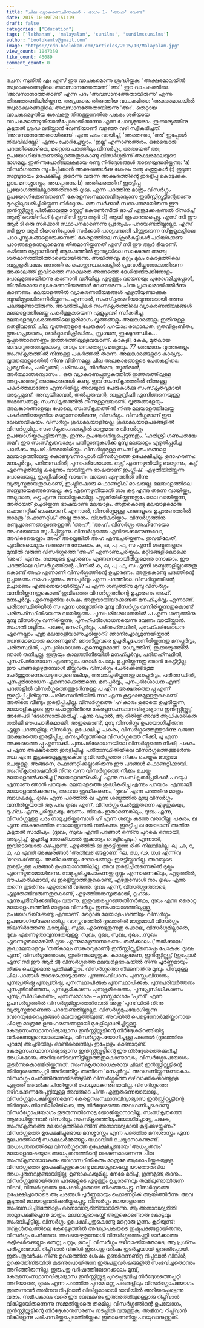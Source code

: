 ```yaml
---
title: "ചില വ്യാകരണചിന്തകള്‍ - ഭാഗം 1- 'അഹ' വേണ്ട"
date: 2015-10-09T20:51:19
draft: false
categories: ["Education"]
tags: ['lekhanam', 'malayalam', 'sunilms', 'sunilmssunilms']
author: "boolokamtv@gmail.com"
image: "https://cdn.boolokam.com/articles/2015/10/Malayalam.jpg"
view_count: 1047350
like_count: 46089
comment_count: 0
---
```


രചന: സുനില്‍ എം എസ് ഈ വാചകമൊന്നു ശ്രദ്ധിയ്ക്കുക: 'അക്ഷരമാലയില്‍ സ്വരാക്ഷരങ്ങളിലെ അവസാനത്തേതാണ് 'അഃ'' ഈ വാചകത്തിലെ 'അവസാനത്തേതാണ്' എന്ന പദം 'അവസാനത്തേതായിരുന്നു' എന്നു തിരുത്തേണ്ടിയിരിയ്ക്കുന്നു. അപ്രകാരം തിരുത്തിയ വാചകമിതാ: 'അക്ഷരമാലയില്‍ സ്വരാക്ഷരങ്ങളിലെ അവസാനത്തേതായിരുന്നു 'അഃ''. തെറ്റായ വാചകമെഴുതിയ ശേഷമതു തിരുത്തുന്നതിനു പകരം ശരിയായ വാചകമങ്ങെഴുതിയാല്‍പ്പോരായിരുന്നോ എന്ന ചോദ്യമുയരാം. ഇക്കാര്യത്തിനു കൂടുതല്‍ ശ്രദ്ധ ലഭിയ്ക്കാന്‍ വേണ്ടിയാണീ വളഞ്ഞ വഴി സ്വീകരിച്ചത്. 'അവസാനത്തേതായിരുന്നു' എന്ന പദം വായിച്ച്, 'അതെന്താ, 'അഃ' ഇപ്പോള്‍ നിലവിലില്ലേ?' എന്നും ചോദിച്ചേയ്ക്കാം. 'ഇല്ല' എന്നാണുത്തരം. ഒരേയൊരു പദത്തിലൊഴികെ, മറ്റൊരു പദത്തിലും വിസര്‍ഗ്ഗം, അതായത് അഃ, ഉപയോഗിയ്‌ക്കേണ്ടതില്ലാത്തതുകൊണ്ടു വിസര്‍ഗ്ഗമിന്ന് അക്ഷരമാലയുടെ ഭാഗമല്ല. ഇതിന്നുപോദ്ബലകമായ രണ്ടു നിര്‍ദ്ദേശങ്ങള്‍ താഴെയുദ്ധരിയ്ക്കുന്നു: 'a) വിസര്‍ഗത്തെ സൂചിപ്പിക്കാന്‍ അക്ഷരങ്ങള്‍ക്കു ശേഷം രണ്ടു കുത്തുകള്‍ (:) ഇടുന്ന സമ്പ്രദായം ഉപേക്ഷിച്ചു. തുടര്‍ന്നു വരുന്ന അക്ഷരത്തിന്റെ ഇരട്ടിപ്പു കൊടുക്കുക. ഉദാ. മനശ്ശാസ്ത്രം, അധപ്പതനം b) അതിഖരത്തിന് ഇരട്ടിപ്പു പ്രയോഗത്തിലില്ലാത്തതിനാല്‍ ദുഃഖം എന്ന പദത്തിനു മാത്രം വിസര്‍ഗ്ഗം ഉപയോഗിക്കേണ്ടതാണ്.' കേരളസംസ്ഥാനവിദ്യാഭ്യാസ ഇന്‍സ്റ്റിറ്റ്യൂട്ടിന്റേതാണു മുകളിലുദ്ധരിച്ചിരിയ്ക്കുന്ന നിര്‍ദ്ദേശം. ഒരു സര്‍ക്കാര്‍ സ്ഥാപനമായിരുന്ന ഈ ഇന്‍സ്റ്റിറ്റ്യൂട്ടു പില്‍ക്കാലത്തു സ്റ്റേറ്റ് കൌണ്‍സില്‍ ഓഫ് എജൂക്കേഷണല്‍ റിസര്‍ച്ച് ആന്റ് ട്രെയിനിംഗ് (എസ് സി ഈ ആര്‍ ടി) ആയി രൂപാന്തരപ്പെട്ടു. എസ് സി ഈ ആര്‍ ടി ഒരു സര്‍ക്കാര്‍ സ്ഥാപനമാണെന്നു പ്രത്യേകം പറയേണ്ടതില്ലല്ലോ. എസ് സി ഈ ആര്‍ ടിയാണിപ്പോള്‍ സര്‍ക്കാര്‍ പാഠ്യപദ്ധതി പിന്തുടരുന്ന സ്‌കൂളുകളിലെ പാഠപുസ്തകങ്ങളൊരുക്കുന്നത്. കേരളത്തിലെ സ്‌കൂള്‍കുട്ടികള്‍ പഠിയ്‌ക്കേണ്ട പാഠങ്ങളെന്തെല്ലാമെന്നു തീരുമാനിയ്ക്കുന്നത് എസ് സി ഈ ആര്‍ ടിയാണ്. കഴിഞ്ഞ നൂറ്റാണ്ടിന്റെ ആരംഭത്തില്‍ ഇന്ത്യയിലെ സാക്ഷരത അഞ്ചു ശതമാനത്തില്‍ത്താഴെയായിരുന്നു. അയിത്തവും മറ്റും മൂലം കേരളത്തിലെ ബഹുഭൂരിപക്ഷം ജനത്തിനും പൊതുസ്ഥലങ്ങളില്‍ പ്രവേശിയ്ക്കാനാകാതിരുന്ന അക്കാലത്ത് ഇവിടത്തെ സാക്ഷരത അന്നത്തെ ദേശീയനിരക്കിനോളം പോലുമുണ്ടായിരുന്നു കാണാന്‍ വഴിയില്ല. എഴുത്തും വായനയും പുരോഗമിച്ചപ്പോള്‍, നിശ്ചിതമായ വ്യാകരണനിയമങ്ങള്‍ വേണമെന്ന ചിന്ത പ്രബലമായിത്തീര്‍ന്നു കാണണം. മലയാളത്തില്‍ വ്യാകരണനിയമങ്ങള്‍ എഴുതിയുണ്ടാക്കുക ബുദ്ധിമുട്ടായിരുന്നിരിയ്ക്കണം. എന്നാല്‍, സംസ്‌കൃതമറിയാവുന്നവരായി അന്നു പലരുമുണ്ടായിരുന്നു. അവരില്‍ച്ചിലര്‍ സംസ്‌കൃതത്തിലെ വ്യാകരണനിയമങ്ങള്‍ മലയാളത്തിലേയ്ക്കു പകര്‍ത്തുകയെന്ന എളുപ്പവഴി സ്വീകരിച്ചു. മലയാളവ്യാകരണത്തിലെ ഭൂരിഭാഗം വൃത്തങ്ങളും അലങ്കാരങ്ങളും ഇതിനുള്ള തെളിവാണ്. ചില വൃത്തങ്ങളുടെ പേരുകള്‍ പറയാം: രഥോദ്ധത, ദ്രുതവിളംബിതം, ഭുജംഗപ്രയാതം, ശാര്‍ദ്ദൂലവിക്രീഡിതം, സ്രഗ്ദ്ധത, ഇക്ഷുദണ്ഡിക... മുപ്പത്തൊന്നെണ്ണം ഇത്തരത്തിലുള്ളവയാണ്. കാകളി, കേക, മുതലായ ഭാഷാവൃത്തങ്ങളാകട്ടെ, വെറും ഒമ്പതെണ്ണം മാത്രവും. 77 ശതമാനം വൃത്തങ്ങളും സംസ്‌കൃതത്തില്‍ നിന്നുള്ള പകര്‍ത്തല്‍ തന്നെ. അലങ്കാരങ്ങളുടെ കാര്യവും വൃത്തങ്ങളുടേതില്‍ നിന്നു വിഭിന്നമല്ല. ചില അലങ്കാരങ്ങളുടെ പേരുകളിതാ: പ്രത്യനീകം, പരിവൃത്തി, പരിസംഖ്യ, നിദര്‍ശന, സ്മൃതിമാന്‍, അര്‍ത്ഥാന്തരന്യാസം... ഒരു വ്യാകരണപ്പുസ്തകത്തില്‍ ഇത്തരത്തിലുള്ള അറുപത്തെട്ട് അലങ്കാരങ്ങള്‍ കണ്ടു. ഇവ സംസ്‌കൃതത്തില്‍ നിന്നുള്ള പകര്‍ത്തലാണോ എന്നറിയില്ല; അവയുടെ പേരുകള്‍ക്കു സംസ്‌കൃതവുമായി അടുപ്പമുണ്ട്. അവ്യയീഭാവന്‍, തല്‍പ്പുരുഷന്‍, ബഹുവ്രീഹി എന്നിങ്ങനെയുള്ള സമാസങ്ങളും സംസ്‌കൃതത്തില്‍ നിന്നുള്ളവയാണ്. വൃത്തങ്ങളേയും അലങ്കാരങ്ങളേയും പോലെ, സംസ്‌കൃതത്തില്‍ നിന്നു മലയാളത്തിലേയ്ക്കു പകര്‍ത്തിയെഴുതിയ മറ്റൊന്നായിരുന്നു, വിസര്‍ഗ്ഗം. വിസര്‍ഗ്ഗമാണ് ഈ ലേഖനവിഷയം. വിസര്‍ഗ്ഗം ശുദ്ധമലയാളിയല്ല. ശുദ്ധമലയാളപദങ്ങളില്‍ വിസര്‍ഗ്ഗമില്ല. സംസ്‌കൃതപദങ്ങളില്‍ മാത്രമാണു വിസര്‍ഗ്ഗം ഉപയോഗിയ്ക്കപ്പെട്ടിരുന്നതും ഇന്നും ഉപയോഗിയ്ക്കപ്പെടുന്നതും. 'ഹരിശ്രീ ഗണപതയേ നമഃ': ഈ സംസ്‌കൃതവാക്യം പതിറ്റാണ്ടുകള്‍ക്കു മുമ്പു മലയാളം എഴുതിപ്പഠിച്ച പലര്‍ക്കും സുപരിചിതമായിരിയ്ക്കും. വിസര്‍ഗ്ഗമുള്ള സംസ്‌കൃതപദങ്ങളെ മലയാളത്തിലേയ്ക്കു കൊണ്ടുവന്നപ്പോള്‍ വിസര്‍ഗ്ഗത്തെ ഉപേക്ഷിച്ചില്ല. ഉദാഹരണം: മനഃപൂര്‍വ്വം, പരിതഃസ്ഥിതി, പുനഃപരിശോധന. ബുട്ട് എന്നെഴുതിയിട്ടു ബട്ടെന്നും, കുട്ട് എന്നെഴുതിയിട്ടു കട്ടെന്നും വായിയ്ക്കുന്ന ഭാഷയാണ് ഇംഗ്ലീഷ്. എഴുതിയിരിയ്ക്കുന്ന പോലെയല്ല, ഇംഗ്ലീഷിന്റെ വായന. വായന എഴുത്തില്‍ നിന്നു വ്യത്യസ്തമായതുകൊണ്ട്, ഇംഗ്ലീഷൊരു ഫൊണറ്റിക് ഭാഷയല്ല. മലയാളത്തിലെ സമ്പ്രദായമങ്ങനെയല്ല: കുട്ട എന്നെഴുതിയാല്‍ നാം കുട്ട എന്നു തന്നെ വായിയ്ക്കും, അല്ലാതെ, കട്ട എന്നു വായിയ്ക്കുകയില്ല. എഴുതിയിരിയ്ക്കുന്നതുപോലെ വായിയ്ക്കുന്ന, അതായത് ഉച്ചരിയ്ക്കുന്ന ഭാഷയാണു മലയാളം. അതുകൊണ്ടു മലയാളമൊരു ഫൊണറ്റിക് ഭാഷയാണ്. എന്നാല്‍, വിസര്‍ഗ്ഗമുള്ള പദങ്ങളുടെ ഉച്ചാരണത്തില്‍ നാമത്ര 'ഫൊണറ്റിക്' അല്ല താനും. വിശദീകരിയ്ക്കാം. വിസര്‍ഗ്ഗത്തിനു രണ്ടുച്ചാരണങ്ങളാണുള്ളത്: 'അഹ്', 'അഹ'. വിസര്‍ഗ്ഗം അഹിനേയോ അഹയേയോ സൂചിപ്പിയ്ക്കുന്നു. വിസര്‍ഗ്ഗത്തെ എവിടെക്കാണുന്നുവോ, അവിടെയെല്ലാം അഹ് അല്ലെങ്കില്‍ അഹ എന്നുച്ചരിയ്ക്കണം. ഇവയിലേത്, എവിടെയെല്ലാം വരുമെന്നു നോക്കാം. ക, ഖ, പ, ഫ, സ എന്നീ ശബ്ദങ്ങളുടെ മുമ്പില്‍ വരുന്ന വിസര്‍ഗ്ഗത്തെ 'അഹ്' എന്നാണുച്ചരിയ്ക്കുക. മറ്റിടങ്ങളിലൊക്കെ 'അഹ' എന്നും. നമഃയുടെ ഉച്ചാരണം എങ്ങനെയായിരിയ്ക്കുമെന്നു നോക്കാം. ഈ പദത്തിലെ വിസര്‍ഗ്ഗത്തിന്റെ പിന്നില്‍ ക, ഖ, പ, ഫ, സ എന്നീ ശബ്ദങ്ങളില്ലാത്തതു കൊണ്ട് അഹ എന്നാണീ വിസര്‍ഗ്ഗത്തിന്റെ ഉച്ചാരണം. അതുകൊണ്ടു പദത്തിന്റെ ഉച്ചാരണം നമഹ എന്നും. മനഃപൂര്‍വ്വം എന്ന പദത്തിലെ വിസര്‍ഗ്ഗത്തിന്റെ ഉച്ചാരണം എങ്ങനെയായിരിയ്ക്കും? പ എന്ന ശബ്ദത്തിനു മുമ്പു വിസര്‍ഗ്ഗം വന്നിരിയ്ക്കുന്നതുകൊണ്ട് ഇവിടത്തെ വിസര്‍ഗ്ഗത്തിന്റെ ഉച്ചാരണം അഹ്. മനഃപൂര്‍വ്വം എന്നെഴുതിയ ശേഷം അതുവായിയ്‌ക്കേണ്ടത് മനഹ്പൂര്‍വ്വം എന്നാണ്. പരിതഃസ്ഥിതിയില്‍ സ എന്ന ശബ്ദത്തിനു മുമ്പു വിസര്‍ഗ്ഗം വന്നിരിയ്ക്കുന്നതുകൊണ്ട് പരിതഹ്സ്ഥിതിയെന്നു വായിയ്ക്കണം. പുനഃപരിശോധനയില്‍ പ എന്ന ശബ്ദത്തിനു മുമ്പു വിസര്‍ഗ്ഗം വന്നിരിയ്ക്കുന്നു, പുനഹ്പരിശോധനയെന്നു വേണം വായിയ്ക്കാന്‍. സംഗതി ലളിതം. പക്ഷേ, മനഹ്പൂര്‍വ്വം, പരിതഹ്സ്ഥിതി, പുനഹ്പരിശോധന എന്നെല്ലാം ഏതു മലയാളിയാണുച്ചരിയ്ക്കാറ്? ഞാനീച്ചോദ്യമുന്നയിയ്ക്കാന്‍ സ്വന്തമായൊരു കാരണമുണ്ട്: ഞാനിതുവരെ ഉച്ചരിച്ചുപോന്നിരിയ്ക്കുന്നതു മനപ്പൂര്‍വ്വം, പരിതസ്ഥിതി, പുനപ്പരിശോധന എന്നെല്ലാമാണ്. ഭാഗ്യത്തിന്, ഇക്കാര്യത്തില്‍ ഞാന്‍ തനിച്ചല്ല. ഇത്രയും കാലത്തിനിടയില്‍ മനഹ്പൂര്‍വ്വം, പരിതഹ്സ്ഥിതി, പുനഹ്പരിശോധന എന്നെല്ലാം ഒരാള്‍ പോലും ഉച്ചരിയ്ക്കുന്നതു ഞാന്‍ കേട്ടിട്ടില്ല. ഈ പദങ്ങളെഴുതുമ്പോള്‍ മിയ്ക്കവരും വിസര്‍ഗ്ഗം ചേര്‍ക്കേണ്ടിടത്തു ചേര്‍ത്തുതന്നെയെഴുതാറുണ്ടെങ്കിലും, അവരുച്ചരിയ്ക്കുന്നതു മനപ്പൂര്‍വ്വം, പരിതസ്ഥിതി, പുനപ്പരിശോധന എന്നൊക്കെത്തന്നെ. മനപ്പൂര്‍വ്വം, പുനപ്പരിശോധന എന്നീ പദങ്ങളില്‍ വിസര്‍ഗ്ഗത്തെത്തുടര്‍ന്നുള്ള പ എന്ന അക്ഷരത്തെ പ്പ എന്ന് ഇരട്ടിപ്പിച്ചിരിയ്ക്കുന്നു. പരിതസ്ഥിതിയില്‍ സ്ഥ എന്ന കൂട്ടക്ഷരമുള്ളതുകൊണ്ട് അതിനെ വീണ്ടും ഇരട്ടിപ്പിച്ചില്ല. വിസര്‍ഗ്ഗത്തെ 'ഹ'കാരം കൂടാതെ ഉച്ചരിയ്ക്കുന്ന, മലയാളികളുടെ ഈ പൊതുരീതിയെ കേരളസംസ്ഥാനവിദ്യാഭ്യാസ ഇന്‍സ്റ്റിറ്റ്യൂട്ട് അതേപടി 'ദേശസാല്‍ക്കരിച്ചു'. എന്നു വച്ചാല്‍, ആ രീതിയ്ക്ക് അവര്‍ ആധികാരികത നല്‍കി ഔപചാരികമാക്കി. അതുകൊണ്ട്, മുമ്പു വിസര്‍ഗ്ഗം ഉപയോഗിച്ചിരുന്ന എല്ലാ പദങ്ങളിലും വിസര്‍ഗ്ഗം ഉപേക്ഷിച്ചു; പകരം, വിസര്‍ഗ്ഗത്തെത്തുടര്‍ന്നു വരുന്ന അക്ഷരത്തെ ഇരട്ടിപ്പിച്ചു. മനഃപൂര്‍വ്വത്തിലെ വിസര്‍ഗ്ഗത്തെ നീക്കി, പൂ എന്ന അക്ഷരത്തെ പ്പൂ എന്നാക്കി. പുനഃപരിശോധനയിലെ വിസര്‍ഗ്ഗത്തെ നീക്കി, പകരം പ എന്ന അക്ഷരത്തെ ഇരട്ടിപ്പിച്ചു. പരിതഃസ്ഥിതിയിലെ വിസര്‍ഗ്ഗത്തെത്തുടര്‍ന്നു സ്ഥ എന്ന കൂട്ടക്ഷരമുള്ളതുകൊണ്ടു വിസര്‍ഗ്ഗത്തെ നീക്കം ചെയ്യുക മാത്രമേ ചെയ്തുള്ളൂ. അങ്ങനെ, ഫൊണറ്റിക്കല്ലാതിരുന്ന ഈ പദങ്ങള്‍ ഫൊണറ്റിക്കായി. സംസ്‌കൃതഭാഷയില്‍ നിന്നു വന്ന വിസര്‍ഗ്ഗത്തെ നീക്കം ചെയ്തു മലയാളവല്‍ക്കരിച്ചു ('മലയാളവത്കരിച്ചു' എന്നു സംസ്‌കൃതപ്രേമികള്‍ പറയും) എന്നാണു ഞാന്‍ പറയുക. മലയാളത്തെ ശുദ്ധീകരിച്ചു എന്നും പറയാം. എന്നാലീ മലയാളവല്‍ക്കരണം, അഥവാ ശുദ്ധീകരണം, 'ദുഃഖം' എന്ന പദത്തിനു മാത്രം ബാധകമല്ല. ദുഃഖം എന്ന പദത്തില്‍ ഖ എന്ന ശബ്ദത്തിനു മുമ്പു വിസര്‍ഗ്ഗം വന്നിരിയ്ക്കയാല്‍ ആ പദം ദുഃഖം എന്ന്, വിസര്‍ഗ്ഗം ചേര്‍ത്തുതന്നെ എഴുതുകയും, ദുഹ്ഖം എന്നുച്ചരിയ്ക്കുകയും വേണം. നിയമം ഇതാണെങ്കിലും, ദുഃഖം എന്ന, വിസര്‍ഗ്ഗമുള്ള പദം നാമുച്ചരിയ്ക്കുമ്പോള്‍ ഹ് എന്ന ശബ്ദം കടന്നു വരാറില്ല. പകരം, ഖ എന്ന അക്ഷരത്തിനു നാമൊരൂന്നല്‍ നല്‍കുന്നു. ഇരട്ടിച്ച ഖ യോടാണ് അതിനു കൂടുതല്‍ സാമീപ്യം. (ദുഃഖം, സുഖം എന്നീ പദങ്ങള്‍ ഒന്നിനു പുറകെ ഒന്നായി, അടുപ്പിച്ച്, ഉച്ചരിച്ചു നോക്കിയാല്‍ ഇക്കാര്യം വെളിപ്പെടും.) എന്നാല്‍, ഇവിടെയൊരു കുഴപ്പമുണ്ട്. എഴുത്തില്‍ ഖ ഇരട്ടിയ്ക്കുന്ന രീതി നിലവിലില്ല. ഖ, ഛ, ഠ, ഥ, ഫ എന്നീ അക്ഷരങ്ങള്‍ 'അതിഖര'ങ്ങളാണ്. ഘ, ഝ, ഢ, ധ,ഭ എന്നിവ 'ഘോഷ'ങ്ങളും. അതിഖരങ്ങളും ഘോഷങ്ങളും ഇരട്ടിയ്ക്കാറില്ല. അവയുടെ ഇരട്ടിപ്പുള്ള പദങ്ങള്‍ ഉപയോഗത്തിലില്ല. അവ ഇരട്ടിച്ചിരുന്നെങ്കില്‍ ദുഖ്ഖം എന്നെഴുതാമായിരുന്നു. നാമുച്ചരിച്ചുപോകുന്നതു ദുഖ്ഖം എന്നാണെങ്കിലും, എഴുത്തില്‍, ഔപചാരികമായി, ഖ ഇരട്ടിയ്ക്കാത്തതുകൊണ്ട്, എഴുതുമ്പോള്‍ നാം ദുഃഖം എന്നു തന്നെ തുടര്‍ന്നും എഴുതേണ്ടി വരുന്നു. ദുഃഖം എന്ന്, വിസര്‍ഗ്ഗത്തോടെ, എഴുതേണ്ടിവരുന്നതുകൊണ്ട്, എഴുത്തിനനുസൃതമായി, ദുഹ്ഖം എന്നുച്ചരിയ്‌ക്കേണ്ടിയും വരുന്നു. ഇതുവരെപ്പറഞ്ഞതിനര്‍ത്ഥം, ദുഃഖം എന്ന ഒരൊറ്റ മലയാളപദത്തില്‍ മാത്രമേ വിസര്‍ഗ്ഗം ഇന്നുപയോഗത്തിലുള്ളൂ, ഉപയോഗിയ്‌ക്കേണ്ടൂ എന്നാണ്. മറ്റൊരു മലയാളപദത്തിലും വിസര്‍ഗ്ഗം ഉപയോഗിയ്‌ക്കേണ്ടതില്ല. വാസ്തവത്തില്‍ ദുഃഖത്തില്‍ മാത്രമായി വിസര്‍ഗ്ഗം നിലനിര്‍ത്തേണ്ട കാര്യമില്ല. സുഖം എന്നെഴുതുന്നതു പോലെ, വിസര്‍ഗ്ഗമില്ലാതെ, ദുഖം എന്നെഴുതാവുന്നതേയുള്ളു. സുഖം, ദുഖം, സുഖം, ദുഖം...സുഖം എന്നെഴുതാമെങ്കില്‍ ദുഖം എന്നുമെഴുതാനാകണം. തല്‍ക്കാലം ('തല്‍ക്കാലം' ശുദ്ധമലയാളവും 'തത്കാലം സങ്കരവുമാണ്) ഇന്‍സ്റ്റിറ്റ്യൂട്ടിനൊപ്പം പോകുക: ദുഃഖം എന്ന്, വിസര്‍ഗ്ഗത്തോടെ, തുടര്‍ന്നുമെഴുതുക. കാലക്രമേണ, ഇന്‍സ്റ്റിറ്റ്യൂട്ട് (ഇപ്പോള്‍ എസ് സി ഈ ആര്‍ ടി) വിസര്‍ഗ്ഗത്തെ മലയാ!ളഭാഷയില്‍ നിന്നു പൂര്‍ണ്ണമായും നീക്കം ചെയ്യുമെന്നു പ്രതീക്ഷിയ്ക്കാം. വിസര്‍ഗ്ഗത്തെ നീക്കുന്നതിനു മുമ്പും പിമ്പുമുള്ള ചില പദങ്ങള്‍ താഴെക്കൊടുക്കുന്നു: പുനഃസംവിധാനം പുനസ്സംവിധാനം, പുനഃപ്രതിഷ്ഠ പുനപ്രതിഷ്ഠ, പുനഃസ്ഥാപിക്കുക പുനസ്ഥാപിക്കുക, പുനഃപരിവര്‍ത്തനം പുനപ്പരിവര്‍ത്തനം, പുനഃക്രമീകരണം പുനക്രമീകരണം, പുനഃപ്രസിദ്ധീകരണം പുനപ്രസിദ്ധീകരണം, പുനഃസമാഗമം – പുനസ്സമാഗമം 'പുനര്‍' എന്ന ഉപസര്‍ഗ്ഗത്തില്‍ വിസര്‍ഗ്ഗമില്ലാത്തതിനാല്‍ അതു 'പുനഃ'യില്‍ നിന്നു വ്യത്യസ്തമാണെന്നു പറയേണ്ടതില്ലല്ലോ. വിസര്‍ഗ്ഗമുപയോഗിയ്ക്കുന്ന വേറേയുമേറെപ്പദങ്ങള്‍ മലയാളത്തിലുണ്ട്. അവയില്‍ പെട്ടെന്നോര്‍മ്മിയ്ക്കാനായ ചിലതു മാത്രമേ ഉദാഹരണങ്ങളായി മുകളിലുദ്ധരിച്ചിട്ടുള്ളു. കേരളസംസ്ഥാനവിദ്യാഭ്യാസ ഇന്‍സ്റ്റിറ്റ്യൂട്ടിന്റെ നിര്‍ദ്ദേശമിറങ്ങിയിട്ടു വര്‍ഷങ്ങളേറെയായെങ്കിലും, വിസര്‍ഗ്ഗമുപയോഗിച്ചുള്ള പദങ്ങള്‍ (ദുഃഖത്തിനു പുറമേ) അച്ചടിയിലും ഓണ്‍ലൈനിലും ഇപ്പോഴും കാണാറുണ്ട്. കേരളസംസ്ഥാനവിദ്യാഭ്യാസ ഇന്‍സ്റ്റിറ്റ്യൂട്ടിന്റെ ഈ നിര്‍ദ്ദേശത്തെക്കുറിച്ച് അധികമാരും അറിയാനിടവന്നിട്ടില്ലാത്തതുകൊണ്ടാവാം, വിസര്‍ഗ്ഗോപയോഗം തുടര്‍ന്നുകൊണ്ടിരിയ്ക്കുന്നത്. സംസ്‌കൃതാരാധകരായ ചിലര്‍ ഇന്‍സ്റ്റിറ്റ്യൂട്ടിന്റെ നിര്‍ദ്ദേശത്തെപ്പറ്റി അറിഞ്ഞിട്ടും അതിനെ 'മനപ്പൂര്‍വ്വം' അവഗണിയ്ക്കുന്നുണ്ടാകാം. വിസര്‍ഗ്ഗം ചേര്‍ത്തിരുന്നയിടങ്ങളില്‍ വിസര്‍ഗ്ഗത്തെ ഒഴിവാക്കിക്കൊണ്ടുള്ള എഴുത്ത് അവര്‍ക്കു ചിന്തിയ്ക്കാന്‍ പോലുമാകുന്നുണ്ടാവില്ല. വിസര്‍ഗ്ഗത്തെ ഒഴിവാക്കുന്നതേപ്പറ്റിയുള്ള അവരുടെ ചിന്ത എന്തുതന്നെയായാലും, വിസര്‍ഗ്ഗമുപേക്ഷിയ്ക്കണമെന്ന കേരളസംസ്ഥാനവിദ്യാഭ്യാസ ഇന്‍സ്റ്റിറ്റ്യൂട്ടിന്റെ നിര്‍ദ്ദേശം നിലവിലിരിയ്‌ക്കെ, ആ നിര്‍ദ്ദേശത്തെ അവഗണിച്ചുകൊണ്ടു വിസര്‍ഗ്ഗോപയോഗം തുടരുന്നതിനോടു യോജിയ്ക്കാനാവില്ല. സംസ്‌കൃതത്തെ ആരാധിയ്ക്കുന്നവര്‍ വിസര്‍ഗ്ഗം സംസ്‌കൃതത്തിലുപയോഗിച്ചോട്ടേ, പക്ഷേ, സംസ്‌കൃതത്തെ മലയാളത്തിലെന്തിന് അനാവശ്യമായി കൂട്ടിക്കുഴയ്ക്കണം? വിസര്‍ഗ്ഗത്തെ ഉപേക്ഷിച്ചുണ്ടായ മനശ്ശാസ്ത്രം എന്ന പദത്തിനു മനഃശാസ്ത്രം എന്ന മൂലപദത്തിന്റെ സകലകര്‍മ്മങ്ങളും യഥാവിധി ചെയ്യാനാകുന്നുണ്ട്. അധഃപതനത്തിലെ വിസര്‍ഗ്ഗത്തെ ഉപേക്ഷിച്ചുണ്ടായ 'അധപ്പതനം' മലയാളഭാഷയുടെ അധപ്പതനത്തിന്റെ ലക്ഷണമാണെന്നു ചില സംസ്‌കൃതാരാധകരും യാഥാസ്ഥിതികരും മാത്രമേ ആരോപിയ്ക്കുകയുള്ളൂ. വിസര്‍ഗ്ഗത്തെ ഉപേക്ഷിച്ചതുകൊണ്ടു മലയാളഭാഷയ്ക്കു യാതൊരുവിധ അധപ്പതനവുമുണ്ടായിട്ടില്ല, ഉണ്ടാകുകയുമില്ല. നേരേ മറിച്ച്, ഗുണമുണ്ടു താനും. വിസര്‍ഗ്ഗമുണ്ടായിരുന്ന പദങ്ങളുടെ എഴുത്തും ഉച്ചാരണവും തമ്മിലുണ്ടായിരുന്ന വിടവ്, വിസര്‍ഗ്ഗത്തെ ഉപേക്ഷിച്ചതോടെ നികത്തപ്പെട്ടു. വിസര്‍ഗ്ഗത്തെ ഉപേക്ഷിച്ചതോടെ ആ പദങ്ങള്‍ പൂര്‍ണ്ണമായും ഫൊണറ്റിക് ആയിത്തീര്‍ന്നു. അവ കൂടുതല്‍ മലയാളവല്‍ക്കരിയ്ക്കപ്പെട്ടു. വിസര്‍ഗ്ഗം മലയാളത്തെ സംബന്ധിച്ചിടത്തോളം ഒരനാവശ്യരീതിയായിരുന്നു. ആ അനാവശ്യരീതി നാമുപേക്ഷിച്ചെന്നു മാത്രം. മലയാളഭാഷയ്ക്ക് അതുകൊണ്ടൊരു കോട്ടവും സംഭവിച്ചിട്ടില്ല. വിസര്‍ഗ്ഗം ഉപേക്ഷിച്ചതുകൊണ്ടു മറ്റൊരു ഗുണം കൂടിയുണ്ട്: സ്‌കൂള്‍തലത്തിലെ കേട്ടെഴുത്തില്‍ അദ്ധ്യാപകരുടെ ഇഷ്ടപദങ്ങളായിരുന്നു, വിസര്‍ഗ്ഗം ചേര്‍ത്തവ. അവയെഴുതുമ്പോള്‍ വിസര്‍ഗ്ഗത്തെപ്പറ്റി ഓര്‍ക്കാത്ത കുട്ടികള്‍ക്കെല്ലാം തെറ്റു പറ്റും, ഉറപ്പ്. വിസര്‍ഗ്ഗം ഒഴിവാക്കിയതോടെ, ആ പ്രശ്‌നം പരിഹൃതമായി. റിപ്പ്‌വാന്‍ വിങ്കിള്‍ ഇരുപതു വര്‍ഷം തുടര്‍ച്ചയായി ഉറങ്ങിപ്പോയി. ഇരുപതുവര്‍ഷം നീണ്ട ഉറക്കത്തിനു ശേഷം ഉണര്‍ന്നെണീറ്റ റിപ്പ്‌വാന്‍ വിങ്കിള്‍, ഉറക്കത്തിനിടയില്‍ കടന്നുപോയിരുന്ന ഇരുപതുവര്‍ഷങ്ങളില്‍ സംഭവിച്ചതൊന്നും അറിഞ്ഞിരുന്നില്ല. ഇരുപതു വര്‍ഷത്തിലേറെക്കാലം മുമ്പ്, കേരളസംസ്ഥാനവിദ്യാഭ്യാസ ഇന്‍സ്റ്റിറ്റ്യൂട്ടു പുറപ്പെടുവിച്ച നിര്‍ദ്ദേശത്തെപ്പറ്റി അറിയാതെ, ദുഃഖം എന്ന പദത്തിനു പുറമേ മറ്റു പദങ്ങളിലും വിസര്‍ഗ്ഗോപയോഗം തുടരുന്നവര്‍ അഭിനവ റിപ്പ്‌വാന്‍ വിങ്കിളുമാരായി ഭാവിയില്‍ അറിയപ്പെട്ടെന്നു വരാം. സമീപകാലം വരെ ഈ ലേഖകനും ഇത്തരത്തിലുള്ളൊരു റിപ്പ്‌വാന്‍ വിങ്കിളായിരുന്നെന്നു സമ്മതിയ്ക്കാതെ തരമില്ല. വിസര്‍ഗ്ഗത്തിന്റെ ഉപയോഗം, ഇന്‍സ്റ്റിറ്റ്യൂട്ടിന്റെ നിര്‍ദ്ദേശാനുസരണം നടപ്പില്‍ വരുത്തുക, അഭിനവ റിപ്പ്‌വാന്‍ വിങ്കിളെന്നു പരിഹസിയ്ക്കപ്പെടാതിരിയ്ക്കുക: ഇതാണെനിയ്ക്കു പറയുവാനുള്ളത്.
